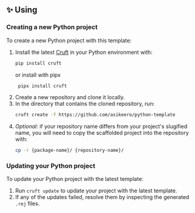 ## ✨ Using

### Creating a new Python project

To create a new Python project with this template:
1. Install the latest [Cruft](https://github.com/cruft/cruft) in your Python environment with:
   ```sh
   pip install cruft
   ```
   or install with pipx
   ```sh
    pipx install cruft
   ```
2. Create a new repository and clone it locally.
3. In the directory that contains the cloned repository, run:
   ```sh
   cruft create -f https://github.com/asikeero/python-template
   ```
4. _Optional:_ if your repository name differs from your project's slugified name, you will need to copy the scaffolded project into the repository with:
   ```sh
   cp -r {package-name}/ {repository-name}/
   ```

### Updating your Python project

To update your Python project with the latest template:
1. Run `cruft update` to update your project with the latest template.
2. If any of the updates failed, resolve them by inspecting the generated `.rej` files.